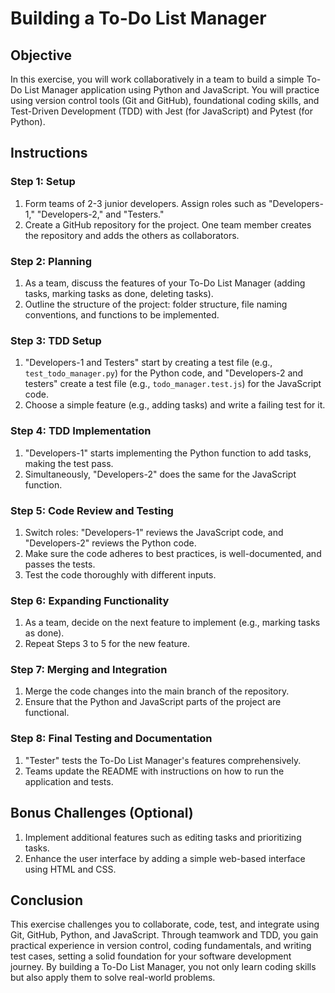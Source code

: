 # Building a To-Do List Manager

## Objective

In this exercise, you will work collaboratively in a team to build a simple To-Do List Manager application using Python and JavaScript. You will practice using version control tools (Git and GitHub), foundational coding skills, and Test-Driven Development (TDD) with Jest (for JavaScript) and Pytest (for Python).

## Instructions

### Step 1: Setup

1. Form teams of 2-3 junior developers. Assign roles such as "Developers-1," "Developers-2," and "Testers."
2. Create a GitHub repository for the project. One team member creates the repository and adds the others as collaborators.

### Step 2: Planning

1. As a team, discuss the features of your To-Do List Manager (adding tasks, marking tasks as done, deleting tasks).
2. Outline the structure of the project: folder structure, file naming conventions, and functions to be implemented.

### Step 3: TDD Setup

1. "Developers-1 and Testers" start by creating a test file (e.g., `test_todo_manager.py`) for the Python code, and "Developers-2 and testers" create a test file (e.g., `todo_manager.test.js`) for the JavaScript code.
2. Choose a simple feature (e.g., adding tasks) and write a failing test for it.

### Step 4: TDD Implementation

1. "Developers-1" starts implementing the Python function to add tasks, making the test pass.
2. Simultaneously, "Developers-2" does the same for the JavaScript function.

### Step 5: Code Review and Testing

1. Switch roles: "Developers-1" reviews the JavaScript code, and "Developers-2" reviews the Python code.
2. Make sure the code adheres to best practices, is well-documented, and passes the tests.
3. Test the code thoroughly with different inputs.

### Step 6: Expanding Functionality

1. As a team, decide on the next feature to implement (e.g., marking tasks as done).
2. Repeat Steps 3 to 5 for the new feature.

### Step 7: Merging and Integration

1. Merge the code changes into the main branch of the repository.
2. Ensure that the Python and JavaScript parts of the project are functional.

### Step 8: Final Testing and Documentation

1. "Tester" tests the To-Do List Manager's features comprehensively.
2. Teams update the README with instructions on how to run the application and tests.

## Bonus Challenges (Optional)

1. Implement additional features such as editing tasks and prioritizing tasks.
2. Enhance the user interface by adding a simple web-based interface using HTML and CSS.

## Conclusion

This exercise challenges you to collaborate, code, test, and integrate using Git, GitHub, Python, and JavaScript. Through teamwork and TDD, you gain practical experience in version control, coding fundamentals, and writing test cases, setting a solid foundation for your software development journey. By building a To-Do List Manager, you not only learn coding skills but also apply them to solve real-world problems.

